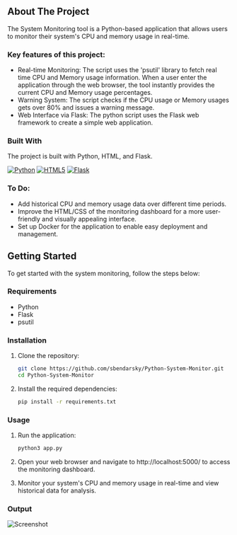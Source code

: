 <!-- ABOUT THE PROJECT -->
## About The Project

The System Monitoring tool is a Python-based application that allows users to monitor their system's CPU and memory usage in real-time.

### Key features of this project:
* Real-time Monitoring: The script uses the 'psutil' library to fetch real time CPU and Memory usage information. When a user enter the application through the web browser, the tool instantly provides the current CPU and Memory usage percentages.
* Warning System: The script checks if the CPU usage or Memory usages gets over 80% and issues a warning message.
* Web Interface via Flask: The python script uses the Flask web framework to create a simple web application.


### Built With
The project is built with Python, HTML, and Flask.

[![Python][Python]][Python-url] [![HTML5][HTML5]][HTML5-url] [![Flask][Flask]][Flask-url]

<!-- TO-DO Section -->
### To Do:
* Add historical CPU and memory usage data over different time periods.
* Improve the HTML/CSS of the monitoring dashboard for a more user-friendly and visually appealing interface.
* Set up Docker for the application to enable easy deployment and management.



<!-- Getting Started Section -->
## Getting Started
To get started with the system monitoring, follow the steps below:

<!-- Requirements Section -->
### Requirements

- Python 
- Flask
- psutil
<!-- Installation Section -->
### Installation

1. Clone the repository:

   ```bash
   git clone https://github.com/sbendarsky/Python-System-Monitor.git
   cd Python-System-Monitor
    ```

2. Install the required dependencies:

   ```bash
   pip install -r requirements.txt
    ```

### Usage

1. Run the application:
   ```bash
   python3 app.py
    ```

2. Open your web browser and navigate to http://localhost:5000/ to access the monitoring dashboard.
3. Monitor your system's CPU and memory usage in real-time and view historical data for analysis.

### Output
![Screenshot](static/images/system-monitor.png)

<!-- MARKDOWN LINKS & IMAGES -->
[Python]: https://img.shields.io/badge/Python-3C873A?style=for-the-badge&labelColor=black&logo=python&logoColor=3C873A
[Python-url]: https://www.python.org
[HTML5]: https://img.shields.io/badge/html5-%23E34F26.svg?style=for-the-badge&logo=html5&logoColor=white
[HTML5-url]: https://github.com/sbendarsky
[Flask]: https://img.shields.io/badge/flask-%23000.svg?style=for-the-badge&logo=flask&logoColor=white
[Flask-url]: https://flask.palletsprojects.com/en/2.3.x/






